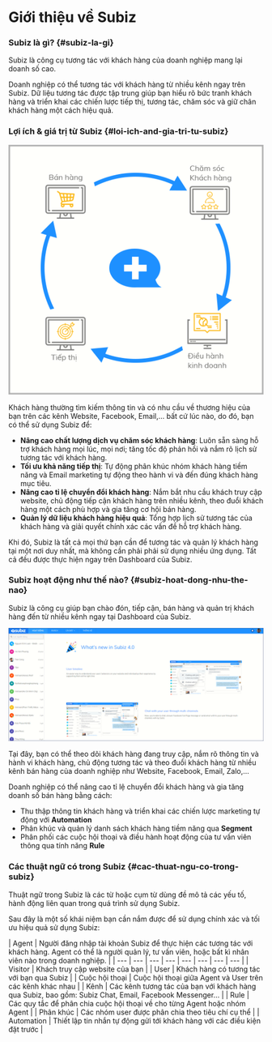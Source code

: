 # Giới thiệu về Subiz

### Subiz là gì? {#subiz-la-gi}

Subiz là công cụ tương tác với khách hàng của doanh nghiệp mang lại doanh số cao.

Doanh nghiệp có thể tương tác với khách hàng từ nhiều kênh ngay trên Subiz. Dữ liệu tương tác được tập trung giúp bạn hiểu rõ bức tranh khách hàng và triển khai các chiến lược tiếp thị, tương tác, chăm sóc và giữ chân khách hàng một cách hiệu quả.

### Lợi ích & giá trị từ Subiz {#loi-ich-and-gia-tri-tu-subiz}

![Subiz h&#x1ED7; tr&#x1EE3; doanh nghi&#x1EC7;p ti&#x1EBF;p th&#x1ECB;, b&#xE1;n h&#xE0;ng, ch&#x103;m s&#xF3;c kh&#xE1;ch h&#xE0;ng v&#xE0; &#x111;i&#x1EC1;u h&#xE0;nh kinh doanh](.gitbook/assets/assets-2f-lcrbjdxgv2cwmzzedgk-2f-lcws5jkd4prfnsfzori-2f-lcwsflqzmf3jwfzspcl-2fscreenshot_6.png)

Khách hàng thường tìm kiếm thông tin và có nhu cầu về thương hiệu của bạn trên các kênh Website, Facebook, Email,... bất cứ lúc nào, do đó, bạn có thể sử dụng Subiz để:

* **Nâng cao chất lượng dịch vụ chăm sóc khách hàng**: Luôn sẵn sàng hỗ trợ khách hàng mọi lúc, mọi nơi; tăng tốc độ phản hồi và nắm rõ lịch sử tương tác với khách hàng.
* **Tối ưu khả năng tiếp thị**: Tự động phân khúc nhóm khách hàng tiềm năng và Email marketing tự động theo hành vi và đến đúng khách hàng mục tiêu.
* **Nâng cao tỉ lệ chuyển đổi khách hàng**: Nắm bắt nhu cầu khách truy cập website, chủ động tiếp cận khách hàng trên nhiều kênh, theo đuổi khách hàng một cách phù hợp và gia tăng cơ hội bán hàng.
* **Quản lý dữ liệu khách hàng hiệu quả**: Tổng hợp lịch sử tương tác của khách hàng và giải quyết chính xác các vấn đề hỗ trợ khách hàng.

Khi đó, Subiz là tất cả mọi thứ bạn cần để tương tác và quản lý khách hàng tại một nơi duy nhất, mà không cần phải phải sử dụng nhiều ứng dụng. Tất cả đều được thực hiện ngay trên Dashboard của Subiz.

### Subiz hoạt động như thế nào? {#subiz-hoat-dong-nhu-the-nao}

Subiz là công cụ giúp bạn chào đón, tiếp cận, bán hàng và quản trị khách hàng đến từ nhiều kênh ngay tại Dashboard của Subiz.

![Dashboard- B&#x1EA3;ng &#x111;i&#x1EC1;u khi&#x1EC3;n Subiz](.gitbook/assets/dashboard_subiz.png)

Tại đây, bạn có thể theo dõi khách hàng đang truy cập, nắm rõ thông tin và hành vi khách hàng, chủ động tương tác và theo đuổi khách hàng từ nhiều kênh bán hàng của doanh nghiệp như Website, Facebook, Email, Zalo,...

Doanh nghiệp có thể nâng cao tỉ lệ chuyển đổi khách hàng và gia tăng doanh số bán hàng bằng cách:

* Thu thập thông tin khách hàng và triển khai các chiến lược marketing tự động với **Automation**
* Phân khúc và quản lý danh sách khách hàng tiềm năng qua **Segment**
* Phân phối các cuộc hội thoại và điều hành hoạt động của tư vấn viên thông qua tính năng **Rule**

### **Các thuật ngữ có trong Subiz** {#cac-thuat-ngu-co-trong-subiz}

Thuật ngữ trong Subiz là các từ hoặc cụm từ dùng đề mô tả các yếu tố, hành động liên quan trong quá trình sử dụng Subiz.

Sau đây là một số khái niệm bạn cần nắm được để sử dụng chính xác và tối ưu hiệu quả sử dụng Subiz:

| Agent | Người đăng nhập tài khoản Subiz để thực hiện các tương tác với khách hàng. Agent có thể là người quản lý, tư vấn viên, hoặc bất kì nhân viên nào trong doanh nghiệp. |
| --- | --- | --- | --- | --- | --- | --- | --- |
| Visitor | Khách truy cập website của bạn |
| User | Khách hàng có tương tác với bạn qua Subiz |
| Cuộc hội thoại | Cuộc hội thoại giữa Agent và User trên các kênh khác nhau |
| Kênh | Các kênh tương tác của bạn với khách hàng qua Subiz, bao gồm: Subiz Chat, Email, Facebook Messenger… |
| Rule | Các quy tắc để phân chia cuộc hội thoại về cho từng Agent hoặc nhóm Agent |
| Phân khúc | Các nhóm user được phân chia theo tiêu chí cụ thể |
| Automation | Thiết lập tin nhắn tự động gửi tới khách hàng với các điều kiện đặt trước |

​

